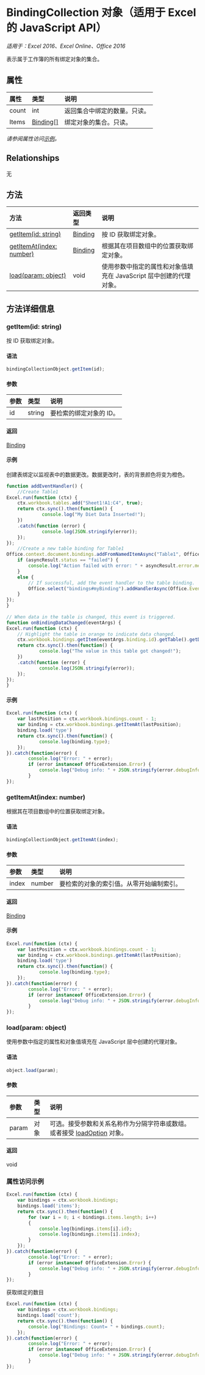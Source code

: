 # BindingCollection 对象（适用于 Excel 的 JavaScript API）

_适用于：Excel 2016、Excel Online、Office 2016_

表示属于工作簿的所有绑定对象的集合。

## 属性

| 属性   | 类型|说明
|:---------------|:--------|:----------|
|count|int|返回集合中绑定的数量。只读。|
|Items|[Binding[]](binding.md)|绑定对象的集合。只读。|

_请参阅属性访问[示例](#property-access-examples)。_

## Relationships
无


## 方法

| 方法   | 返回类型|说明|
|:---------------|:--------|:----------|
|[getItem(id: string)](#getitemid-string)|[Binding](binding.md)|按 ID 获取绑定对象。|
|[getItemAt(index: number)](#getitematindex-number)|[Binding](binding.md)|根据其在项目数组中的位置获取绑定对象。|
|[load(param: object)](#loadparam-object)|void|使用参数中指定的属性和对象值填充在 JavaScript 层中创建的代理对象。|

## 方法详细信息

### getItem(id: string)
按 ID 获取绑定对象。

#### 语法
```js
bindingCollectionObject.getItem(id);
```

#### 参数
| 参数   | 类型|说明|
|:---------------|:--------|:----------|
|id|string|要检索的绑定对象的 ID。|

#### 返回
[Binding](binding.md)

#### 示例

创建表绑定以监视表中的数据更改。数据更改时，表的背景颜色将变为橙色。

```js
function addEventHandler() {
	//Create Table1
Excel.run(function (ctx) { 
	ctx.workbook.tables.add("Sheet1!A1:C4", true);
	return ctx.sync().then(function() {
			 console.log("My Diet Data Inserted!");
	})
	.catch(function (error) {
			 console.log(JSON.stringify(error));
	});
});
	//Create a new table binding for Table1
Office.context.document.bindings.addFromNamedItemAsync("Table1", Office.CoercionType.Table, { id: "myBinding" }, function (asyncResult) {
	if (asyncResult.status == "failed") {
		console.log("Action failed with error: " + asyncResult.error.message);
	}
	else {
		// If successful, add the event handler to the table binding.
		Office.select("bindings#myBinding").addHandlerAsync(Office.EventType.BindingDataChanged, onBindingDataChanged);
	}
});
}
	
// When data in the table is changed, this event is triggered.
function onBindingDataChanged(eventArgs) {
Excel.run(function (ctx) { 
	// Highlight the table in orange to indicate data changed.
	ctx.workbook.bindings.getItem(eventArgs.binding.id).getTable().getDataBodyRange().format.fill.color = "Orange";
	return ctx.sync().then(function() {
			console.log("The value in this table got changed!");
	})
	.catch(function (error) {
			console.log(JSON.stringify(error));
	});
});
}

```



#### 示例
```js
Excel.run(function (ctx) { 
	var lastPosition = ctx.workbook.bindings.count - 1;
	var binding = ctx.workbook.bindings.getItemAt(lastPosition);
	binding.load('type')
	return ctx.sync().then(function() {
			console.log(binding.type); 
	});
}).catch(function(error) {
		console.log("Error: " + error);
		if (error instanceof OfficeExtension.Error) {
			console.log("Debug info: " + JSON.stringify(error.debugInfo));
		}
});
```

### getItemAt(index: number)
根据其在项目数组中的位置获取绑定对象。

#### 语法
```js
bindingCollectionObject.getItemAt(index);
```

#### 参数
| 参数   | 类型|说明|
|:---------------|:--------|:----------|
|index|number|要检索的对象的索引值。从零开始编制索引。|

#### 返回
[Binding](binding.md)

#### 示例
```js
Excel.run(function (ctx) { 
	var lastPosition = ctx.workbook.bindings.count - 1;
	var binding = ctx.workbook.bindings.getItemAt(lastPosition);
	binding.load('type')
	return ctx.sync().then(function() {
			console.log(binding.type); 
	});
}).catch(function(error) {
		console.log("Error: " + error);
		if (error instanceof OfficeExtension.Error) {
			console.log("Debug info: " + JSON.stringify(error.debugInfo));
		}
});
```

### load(param: object)
使用参数中指定的属性和对象值填充在 JavaScript 层中创建的代理对象。

#### 语法
```js
object.load(param);
```

#### 参数
| 参数   | 类型|说明|
|:---------------|:--------|:----------|
|param|对象|可选。接受参数和关系名称作为分隔字符串或数组。或者接受 [loadOption](loadoption.md) 对象。|

#### 返回
void

### 属性访问示例

```js
Excel.run(function (ctx) { 
	var bindings = ctx.workbook.bindings;
	bindings.load('items');
	return ctx.sync().then(function() {
		for (var i = 0; i < bindings.items.length; i++)
		{
			console.log(bindings.items[i].id);
			console.log(bindings.items[i].index);
		}
	});
}).catch(function(error) {
		console.log("Error: " + error);
		if (error instanceof OfficeExtension.Error) {
			console.log("Debug info: " + JSON.stringify(error.debugInfo));
		}
});
```
获取绑定的数目

```js
Excel.run(function (ctx) { 
	var bindings = ctx.workbook.bindings;
	bindings.load('count');
	return ctx.sync().then(function() {
		console.log("Bindings: Count= " + bindings.count);
	});
}).catch(function(error) {
		console.log("Error: " + error);
		if (error instanceof OfficeExtension.Error) {
			console.log("Debug info: " + JSON.stringify(error.debugInfo));
		}
});
```

